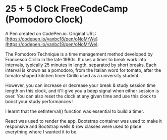 # 25 + 5 Clock FreeCodeCamp (Pomodoro Clock)

A Pen created on CodePen.io. Original URL: [https://codepen.io/vanbc18/pen/oNoMrWe](https://codepen.io/vanbc18/pen/oNoMrWe).


The Pomodoro Technique is a time management method developed by Francesco Cirillo in the late 1980s. 
It uses a timer to break work into intervals, typically 25 minutes in length, separated by short breaks. Each interval is known as a pomodoro, from the Italian word for tomato, after the tomato-shaped kitchen timer Cirillo used as a university student.

However, you can increase or decrease your break & study session time length on this clock, and it'll give you a beep signal when either session is over.
You can also reset the clock at any given time and use this clock to boost your study performances !

I learnt that the setInterval() function was essential to build a timer.

React was used to render the app, Bootstrap container was used to make it responsive and Bootstrap wells & row classes were used to place everything where I wanted it to be.
